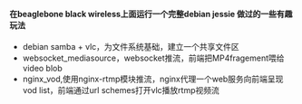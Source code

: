 #### 在beaglebone black wireless上面运行一个完整debian jessie 做过的一些有趣玩法 

 * debian samba + vlc，为文件系统基础，建立一个共享文件区
 * websocket_mediasource，websocket推流，前端把MP4fragement喂给video blob
 * nginx_vod,使用nginx-rtmp模块推流，nginx代理一个web服务向前端呈现vod list，前端通过url schemes打开vlc播放rtmp视频流
